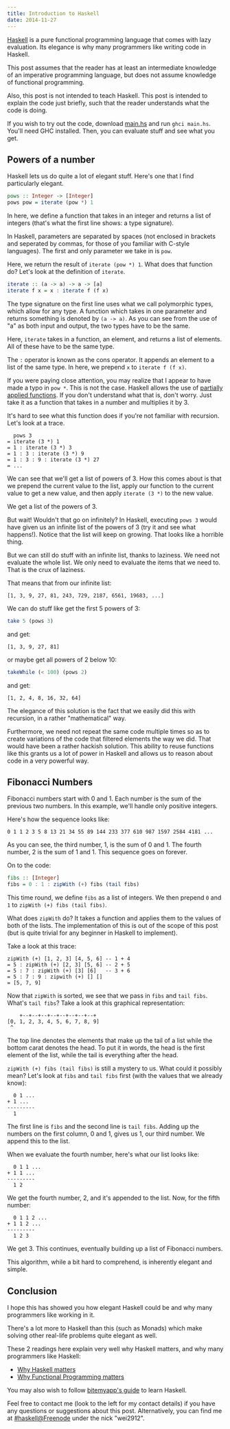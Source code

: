 ```yaml
---
title: Introduction to Haskell
date: 2014-11-27
---
```


[Haskell](https://www.haskell.org/platform/) is a pure functional programming language that comes with lazy evaluation. Its elegance is why many programmers like writing code in Haskell.

This post assumes that the reader has at least an intermediate knowledge of an imperative programming language, but does not assume knowledge of functional programming.

Also, this post is not intended to teach Haskell. This post is intended to explain the code just briefly, such that the reader understands what the code is doing.

If you wish to try out the code, download [main.hs](/res/intro-to-haskell/main.hs) and run `ghci main.hs`. You'll need GHC installed. Then, you can evaluate stuff and see what you get.

## Powers of a number

Haskell lets us do quite a lot of elegant stuff. Here's one that I find particularly elegant.

```haskell
pows :: Integer -> [Integer]
pows pow = iterate (pow *) 1
```

In here, we define a function that takes in an integer and returns a list of integers (that's what the first line shows: a type signature).

In Haskell, parameters are separated by spaces (not enclosed in brackets and seperated by commas, for those of you familiar with C-style languages). The first and only parameter we take in is `pow`.

Here, we return the result of `iterate (pow *) 1`. What does that function do? Let's look at the definition of `iterate`.

```haskell
iterate :: (a -> a) -> a -> [a]
iterate f x = x : iterate f (f x)
```

The type signature on the first line uses what we call polymorphic types, which allow for any type. A function which takes in one parameter and returns something is denoted by `(a -> a)`. As you can see from the use of "a" as both input and output, the two types have to be the same.

Here, `iterate` takes in a function, an element, and returns a list of elements. All of these have to be the same type.

The `:` operator is known as the cons operator. It appends an element to a list of the same type. In here, we prepend `x` to `iterate f (f x)`.

If you were paying close attention, you may realize that I appear to have made a typo in `pow *`. This is not the case. Haskell allows the use of [partially applied functions](https://en.wikipedia.org/wiki/Partial_application). If you don't understand what that is, don't worry. Just take it as a function that takes in a number and multiplies it by 3.

It's hard to see what this function does if you're not familiar with recursion. Let's look at a trace.

      pows 3
    = iterate (3 *) 1
    = 1 : iterate (3 *) 3
    = 1 : 3 : iterate (3 *) 9
    = 1 : 3 : 9 : iterate (3 *) 27
    = ...

We can see that we'll get a list of powers of 3. How this comes about is that we prepend the current value to the list, apply our function to the current value to get a new value, and then apply `iterate (3 *)` to the new value.

We get a list of the powers of 3.

But wait! Wouldn't that go on infinitely? In Haskell, executing `pows 3` would have given us an infinite list of the powers of 3 (try it and see what happens!). Notice that the list will keep on growing. That looks like a horrible thing.

But we can still do stuff with an infinite list, thanks to laziness. We need not evaluate the whole list. We only need to evaluate the items that we need to. That is the crux of laziness.

That means that from our infinite list:

    [1, 3, 9, 27, 81, 243, 729, 2187, 6561, 19683, ...]

We can do stuff like get the first 5 powers of 3:

```haskell
take 5 (pows 3)
```

and get:

    [1, 3, 9, 27, 81]

or maybe get all powers of 2 below 10:

```haskell
takeWhile (< 100) (pows 2)
```

and get:

    [1, 2, 4, 8, 16, 32, 64]

The elegance of this solution is the fact that we easily did this with recursion, in a rather "mathematical" way.

Furthermore, we need not repeat the same code multiple times so as to create variations of the code that filtered elements the way we did. That would have been a rather hackish solution. This ability to reuse functions like this grants us a lot of power in Haskell and allows us to reason about code in a very powerful way.

## Fibonacci Numbers

Fibonacci numbers start with 0 and 1. Each number is the sum of the previous two numbers. In this example, we'll handle only positive integers.

Here's how the sequence looks like:

    0 1 1 2 3 5 8 13 21 34 55 89 144 233 377 610 987 1597 2584 4181 ...

As you can see, the third number, 1, is the sum of 0 and 1. The fourth number, 2 is the sum of 1 and 1. This sequence goes on forever.

On to the code:

```haskell
fibs :: [Integer]
fibs = 0 : 1 : zipWith (+) fibs (tail fibs)
```

This time round, we define `fibs` as a list of integers. We then prepend `0` and `1` to `zipWith (+) fibs (tail fibs)`.

What does `zipWith` do? It takes a function and applies them to the values of both of the lists. The implementation of this is out of the scope of this post (but is quite trivial for any beginner in Haskell to implement).

Take a look at this trace:

    zipWith (+) [1, 2, 3] [4, 5, 6] -- 1 + 4
    = 5 : zipWith (+) [2, 3] [5, 6] -- 2 + 5
    = 5 : 7 : zipWith (+) [3] [6]   -- 3 + 6
    = 5 : 7 : 9 : zipwith (+) [] []
    = [5, 7, 9]

Now that `zipWith` is sorted, we see that we pass in `fibs` and `tail fibs`. What's `tail fibs`? Take a look at this graphical representation:

        +--+--+--+--+--+--+--+--+
    [0, 1, 2, 3, 4, 5, 6, 7, 8, 9]
     ^

The top line denotes the elements that make up the tail of a list while the bottom carat denotes the head. To put it in words, the head is the first element of the list, while the tail is everything after the head.

`zipWith (+) fibs (tail fibs)` is still a mystery to us. What could it possibly mean? Let's look at `fibs` and `tail fibs` first (with the values that we already know):

      0 1 ...
    + 1 ...
    ---------
      1 

The first line is `fibs` and the second line is `tail fibs`. Adding up the numbers on the first column, 0 and 1, gives us 1, our third number. We append this to the list.

When we evaluate the fourth number, here's what our list looks like:

      0 1 1 ...
    + 1 1 ...
    ---------
      1 2

We get the fourth number, 2, and it's appended to the list. Now, for the fifth number:

      0 1 1 2 ...
    + 1 1 2 ...
    ---------
      1 2 3

We get 3. This continues, eventually building up a list of Fibonacci numbers.

This algorithm, while a bit hard to comprehend, is inherently elegant and simple.

## Conclusion

I hope this has showed you how elegant Haskell could be and why many programmers like working in it.

There's a lot more to Haskell than this (such as Monads) which make solving other real-life problems quite elegant as well.

These 2 readings here explain very well why Haskell matters, and why many programmers like Haskell:

* [Why Haskell matters](https://www.haskell.org/haskellwiki/Why_Haskell_matters)
* [Why Functional Programming matters](http://www.cs.kent.ac.uk/people/staff/dat/miranda/whyfp90.pdf)

You may also wish to follow [bitemyapp's guide](https://github.com/bitemyapp/learnhaskell) to learn Haskell.

Feel free to contact me (look to the left for my contact details) if you have any questions or suggestions about this post. Alternatively, you can find me at [#haskell@Freenode](irc://chat.freenode.net/#haskell) under the nick "wei2912".
